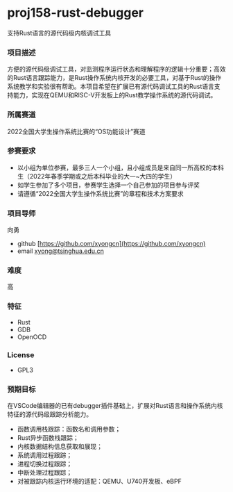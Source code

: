 # proj158-rust-debugger
支持Rust语言的源代码级内核调试工具

### 项目描述

方便的源代码级调试工具，对监测程序运行状态和理解程序的逻辑十分重要；高效的Rust语言跟踪能力，是Rust操作系统内核开发的必要工具，对基于Rust的操作系统教学和实验很有帮助。本项目希望在扩展已有源代码调试工具的Rust语言支持能力，实现在QEMU和RISC-V开发板上的Rust教学操作系统的源代码调试。

### 所属赛道

2022全国大学生操作系统比赛的“OS功能设计”赛道

### 参赛要求

* 以小组为单位参赛，最多三人一个小组，且小组成员是来自同一所高校的本科生（2022年春季学期或之后本科毕业的大一~大四的学生）
* 如学生参加了多个项目，参赛学生选择一个自己参加的项目参与评奖
* 请遵循“2022全国大学生操作系统比赛”的章程和技术方案要求
### 项目导师

向勇

* github [https://github.com/xyongcn](https://github.com/xyongcn)
* email [xyong@tsinghua.edu.cn](mailto:xyong@tsinghua.edu.cn)
### 难度

高

### 特征

* Rust
* GDB
* OpenOCD
### License

* GPL3
### 预期目标

在VSCode编辑器的已有debugger插件基础上，扩展对Rust语言和操作系统内核特征的源代码级跟踪分析能力。

* 函数调用栈跟踪：函数名和调用参数；
* Rust异步函数栈跟踪；
* 内核数据结构信息获取和展现；
* 系统调用过程跟踪；
* 进程切换过程跟踪；
* 中断处理过程跟踪；
* 对被跟踪内核运行环境的适配：QEMU、U740开发板、eBPF
